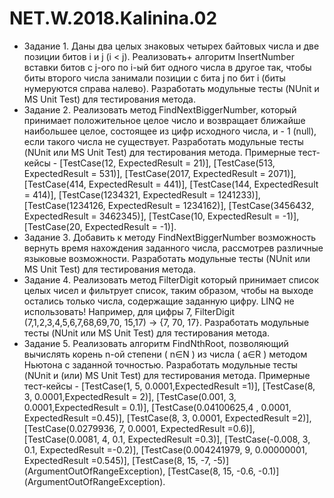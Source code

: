 # NET.W.2018.Kalinina.02
* Задание 1. Даны два целых знаковых четырех байтовых числа и две позиции битов i и j (i < j). Реализовать+ алгоритм InsertNumber вставки битов с j-ого по i-ый бит одного числа в другое так, чтобы биты второго числа занимали позиции с бита j по бит i (биты нумеруются справа налево). Разработать модульные тесты (NUnit и MS Unit Test) для тестирования метода.
* Задание 2. Реализовать метод FindNextBiggerNumber, который принимает положительное целое число и возвращает ближайше наибольшее целое,
состоящее из цифр исходного числа, и - 1 (null), если такого числа не существует. Разработать модульные тесты (NUnit или MS Unit Test) для
тестирования метода. Примерные тест-кейсы - [TestCase(12, ExpectedResult = 21)], [TestCase(513, ExpectedResult = 531)], [TestCase(2017, ExpectedResult = 2071)], [TestCase(414, ExpectedResult = 441)], [TestCase(144, ExpectedResult = 414)], [TestCase(1234321, ExpectedResult = 1241233)], [TestCase(1234126, ExpectedResult = 1234162)], [TestCase(3456432, ExpectedResult = 3462345)], [TestCase(10, ExpectedResult = -1)], [TestCase(20, ExpectedResult = -1)].
* Задание 3. Добавить к методу FindNextBiggerNumber возможность вернуть время нахождения заданного числа, рассмотрев различные языковые
возможности. Разработать модульные тесты (NUnit или MS Unit Test) для тестирования метода.
* Задание 4. Реализовать метод FilterDigit который принимает список целых чисел и фильтрует список, таким образом, чтобы на выходе остались только числа, содержащие заданную цифру. LINQ не использовать! Например, для цифры 7, FilterDigit (7,1,2,3,4,5,6,7,68,69,70, 15,17) -> {7, 70, 17}. Разработать модульные тесты (NUnit или MS Unit Test) для тестирования метода.
* Задание 5. Реализовать алгоритм FindNthRoot, позволяющий вычислять корень n-ой степени ( n∈N ) из числа ( a∈R ) методом Ньютона с заданной точностью. Разработать модульные тесты (NUnit и (или) MS Unit Test) для тестирования метода. Примерные тест-кейсы - [TestCase(1, 5, 0.0001,ExpectedResult =1)], [TestCase(8, 3, 0.0001,ExpectedResult = 2)], [TestCase(0.001, 3, 0.0001,ExpectedResult = 0.1)], [TestCase(0.04100625,4 , 0.0001, ExpectedResult =0.45)], [TestCase(8, 3, 0.0001, ExpectedResult =2)], [TestCase(0.0279936, 7, 0.0001, ExpectedResult =0.6)], [TestCase(0.0081, 4, 0.1, ExpectedResult =0.3)], [TestCase(-0.008, 3, 0.1, ExpectedResult =-0.2)], [TestCase(0.004241979, 9, 0.00000001, ExpectedResult =0.545)], [TestCase(8, 15, -7, -5)] (ArgumentOutOfRangeException), [TestCase(8, 15, -0.6, -0.1)] (ArgumentOutOfRangeException).
